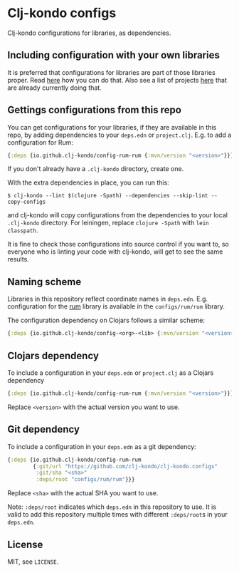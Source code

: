 # Clj-kondo configs

Clj-kondo configurations for libraries, as dependencies.

## Including configuration with your own libraries

It is preferred that configurations for libraries are part of those libraries
proper. Read
[here](https://github.com/clj-kondo/clj-kondo/blob/master/doc/config.md#exporting-and-importing-configuration)
how you can do that. Also see a list of projects
[here](https://github.com/clj-kondo/clj-kondo/issues/1383) that are already
currently doing that.

## Gettings configurations from this repo

You can get configurations for your libraries, if they are available in this
repo, by adding dependencies to your `deps.edn` or `project.clj`. E.g. to add a
configuration for Rum:

``` clojure
{:deps {io.github.clj-kondo/config-rum-rum {:mvn/version "<version>"}}}
```

If you don't already have a `.clj-kondo` directory, create one.

With the extra dependencies in place, you can run this:

```
$ clj-kondo --lint $(clojure -Spath) --dependencies --skip-lint --copy-configs
```

and clj-kondo will copy configurations from the dependencies to your local
`.clj-kondo` directory. For leiningen, replace `clojure -Spath` with `lein
classpath`.

It is fine to check those configurations into source control if you want to, so
everyone who is linting your code with clj-kondo, will get to see the same
results.

## Naming scheme

Libraries in this repository reflect coordinate names in
`deps.edn`. E.g. configuration for the [rum](https://github.com/tonsky/rum)
library is available in the `configs/rum/rum` library.

The configuration dependency on Clojars follows a similar scheme:

``` clojure
{:deps {io.github.clj-kondo/config-<org>-<lib> {:mvn/version "<version>"}}}
```

## Clojars dependency

To include a configuration in your `deps.edn` or `project.clj` as a Clojars dependency

``` clojure
{:deps {io.github.clj-kondo/config-rum-rum {:mvn/version "<version>"}}}
```

Replace `<version>` with the actual version you want to use.

## Git dependency

To include a configuration in your `deps.edn` as a git dependency:

``` clojure
{:deps {io.github.clj-kondo/config-rum-rum
        {:git/url "https://github.com/clj-kondo/clj-kondo.configs"
         :git/sha "<sha>"
         :deps/root "configs/rum/rum"}}}
```

Replace `<sha>` with the actual SHA you want to use.

Note: `:deps/root` indicates which `deps.edn` in this repository to use.
It is valid to add this repository multiple times with different `:deps/root`s in your `deps.edn`.

## License

MIT, see `LICENSE`.
